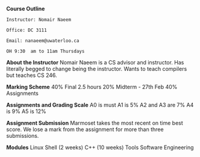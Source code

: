 **Course Outline**

`Instructor: Nomair Naeem`

`Office: DC 3111`

`Email: nanaeem@uwaterloo.ca`

`OH 9:30  am to 11am Thursdays`


**About the Instructor**
Nomair Naeem is a CS advisor and instructor. Has literally begged to change being the instructor.
Wants to teach compilers but teaches CS 246. 

**Marking Scheme**
40% Final 2.5 hours
20% Midterm  - 27th Feb
40% Assignments

**Assignments and Grading Scale**
A0 is must
A1 is 5%
A2 and A3 are 7%
A4 is 9%
A5 is 12%

**Assignment Submission**
Marmoset takes the most recent on time best score.  We lose a mark from the assignment for more than three submissions.

**Modules**
Linux Shell (2 weeks)
C++    (10 weeks)
Tools
Software Engineering
